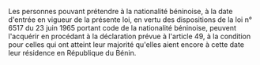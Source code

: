 Les personnes pouvant prétendre à la nationalité béninoise, à la date d'entrée en vigueur de la présente loi, en vertu des dispositions de la loi n° 6517 du 23 juin 1965 portant code de la nationalité béninoise, peuvent l'acquérir en procédant à la déclaration prévue à l'article 49, à la condition pour celles qui ont atteint leur majorité qu'elles aient encore à cette date leur résidence en République du Bénin.